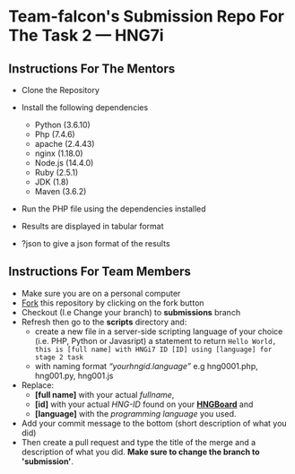 # Team-falcon's Submission Repo For The Task 2 &mdash; HNG7i

## Instructions For The Mentors

- Clone the Repository

- Install the following dependencies 
  - Python (3.6.10)
  - Php (7.4.6)
  - apache (2.4.43)
  - nginx (1.18.0)
  - Node.js (14.4.0)
  - Ruby (2.5.1)
  - JDK (1.8)
  - Maven (3.6.2)

- Run the PHP file using the dependencies installed

- Results are displayed in tabular format

- ?json to give a json format of the results

## Instructions For Team Members

- Make sure you are on a personal computer
- [Fork] this repository by clicking on the fork button
- Checkout (I.e Change your branch) to **submissions** branch
- Refresh then go to the **scripts** directory and:
  - create a new file in a server-side scripting language of your choice (i.e. PHP, Python or Javasript) a statement to return `Hello World, this is [full name] with HNGi7 ID [ID] using [language] for stage 2 task`
  - with naming format _“yourhngid.language”_ e.g hng0001.php, hng001.py, hng001.js
- Replace:
  - **[full name]** with your actual _fullname_,
  - **[id]** with your actual _HNG-ID_ found on your **[HNGBoard]** and
  - **[language]** with the _programming language_ you used.
- Add your commit message to the bottom (short description of what you did)
- Then create a pull request and type the title of the merge and a description of what you did. **Make sure to change the branch to 'submission'**.



[fork]: https://help.github.com/en/enterprise/2.13/user/articles/fork-a-repo#:~:text=A%20fork%20is%20a%20copy,point%20for%20your%20own%20idea.
[hngboard]: https://board.hng.tech/ "This created a copy of the whole repo in your profile"
